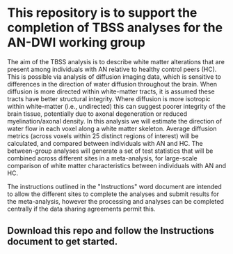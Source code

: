 # This repository is to support the completion of TBSS analyses for the AN-DWI working group

The aim of the TBSS analysis is to describe white matter alterations that are present among individuals with AN relative to healthy control peers (HC). This is possible via analysis of diffusion imaging data, which is sensitive to differences in the direction of water diffusion throughout the brain. When diffusion is more directed within white-matter tracts, it is assumed these tracts have better structural integrity. Where diffusion is more isotropic within white-matter (i.e., undirected) this can suggest poorer integrity of the brain tissue, potentially due to axonal degeneration or reduced myelination/axonal density. In this analysis we will estimate the direction of water flow in each voxel along a white matter skeleton. Average diffusion metrics (across voxels within 25 distinct regions of interest) will be calculated, and compared between individuals with AN and HC. The between-group analyses will generate a set of test statistics that will be combined across different sites in a meta-analysis, for large-scale comparison of white matter characteristics between individuals with AN and HC. 

The instructions outlined in the "Instructions" word document are intended to allow the different sites to complete the analyses and submit results for the meta-analysis, however the processing and analyses can be completed centrally if the data sharing agreements permit this.

## Download this repo and follow the Instructions document to get started. 

